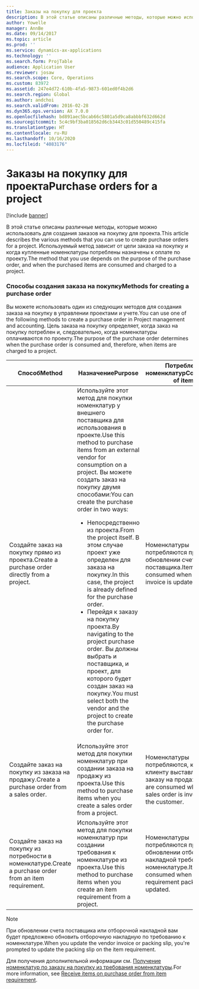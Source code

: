 ```yaml
---
title: Заказы на покупку для проекта
description: В этой статье описаны различные методы, которые можно использовать для создания заказов на покупку для проекта. Используемый метод зависит от цели заказа на покупку и когда купленные номенклатуры потреблены назначены к оплате по проекту.
author: Yowelle
manager: AnnBe
ms.date: 09/14/2017
ms.topic: article
ms.prod: ''
ms.service: dynamics-ax-applications
ms.technology: ''
ms.search.form: ProjTable
audience: Application User
ms.reviewer: josaw
ms.search.scope: Core, Operations
ms.custom: 83972
ms.assetid: 247e4d72-610b-4fa5-9873-601ed0f4b2d6
ms.search.region: Global
ms.author: andchoi
ms.search.validFrom: 2016-02-28
ms.dyn365.ops.version: AX 7.0.0
ms.openlocfilehash: bd891aec5bcab66c5801a5d9ca8abbbf632d662d
ms.sourcegitcommit: 5c4c9bf3ba018562d6cb3443c01d550489c415fa
ms.translationtype: HT
ms.contentlocale: ru-RU
ms.lasthandoff: 10/16/2020
ms.locfileid: "4083176"
---
```

# <a name="purchase-orders-for-a-project"></a><span data-ttu-id="83261-104">Заказы на покупку для проекта</span><span class="sxs-lookup"><span data-stu-id="83261-104">Purchase orders for a project</span></span>

[!include [banner](../includes/banner.md)]

<span data-ttu-id="83261-105">В этой статье описаны различные методы, которые можно использовать для создания заказов на покупку для проекта.</span><span class="sxs-lookup"><span data-stu-id="83261-105">This article describes the various methods that you can use to create purchase orders for a project.</span></span> <span data-ttu-id="83261-106">Используемый метод зависит от цели заказа на покупку и когда купленные номенклатуры потреблены назначены к оплате по проекту.</span><span class="sxs-lookup"><span data-stu-id="83261-106">The method that you use depends on the purpose of the purchase order, and when the purchased items are consumed and charged to a project.</span></span>

### <a name="methods-for-creating-a-purchase-order"></a><span data-ttu-id="83261-107">Способы создания заказа на покупку</span><span class="sxs-lookup"><span data-stu-id="83261-107">Methods for creating a purchase order</span></span>

<span data-ttu-id="83261-108">Вы можете использовать один из следующих методов для создания заказа на покупку в управлении проектами и учете.</span><span class="sxs-lookup"><span data-stu-id="83261-108">You can use one of the following methods to create a purchase order in Project management and accounting.</span></span> <span data-ttu-id="83261-109">Цель заказа на покупку определяет, когда заказ на покупку потреблен и, следовательно, когда номенклатуры оплачиваются по проекту.</span><span class="sxs-lookup"><span data-stu-id="83261-109">The purpose of the purchase order determines when the purchase order is consumed and, therefore, when items are charged to a project.</span></span>

<table>
<colgroup>
<col width="33%" />
<col width="33%" />
<col width="33%" />
</colgroup>
<thead>
<tr class="header">
<th><span data-ttu-id="83261-110">Способ</span><span class="sxs-lookup"><span data-stu-id="83261-110">Method</span></span></th>
<th><span data-ttu-id="83261-111">Назначение</span><span class="sxs-lookup"><span data-stu-id="83261-111">Purpose</span></span></th>
<th><span data-ttu-id="83261-112">Потребление номенклатур</span><span class="sxs-lookup"><span data-stu-id="83261-112">Consumption of items</span></span></th>
</tr>
</thead>
<tbody>
<tr class="odd">
<td><span data-ttu-id="83261-113">Создайте заказ на покупку прямо из проекта.</span><span class="sxs-lookup"><span data-stu-id="83261-113">Create a purchase order directly from a project.</span></span></td>
<td><span data-ttu-id="83261-114">Используйте этот метод для покупки номенклатур у внешнего поставщика для использования в проекте.</span><span class="sxs-lookup"><span data-stu-id="83261-114">Use this method to purchase items from an external vendor for consumption on a project.</span></span> <span data-ttu-id="83261-115">Вы можете создать заказ на покупку двумя способами:</span><span class="sxs-lookup"><span data-stu-id="83261-115">You can create the purchase order in two ways:</span></span>
<ul>
<li><span data-ttu-id="83261-116">Непосредственно из проекта.</span><span class="sxs-lookup"><span data-stu-id="83261-116">From the project itself.</span></span> <span data-ttu-id="83261-117">В этом случае проект уже определен для заказа на покупку.</span><span class="sxs-lookup"><span data-stu-id="83261-117">In this case, the project is already defined for the purchase order.</span></span></li>
<li><span data-ttu-id="83261-118">Перейдя к заказу на покупку проекта.</span><span class="sxs-lookup"><span data-stu-id="83261-118">By navigating to the project purchase order.</span></span> <span data-ttu-id="83261-119">Вы должны выбрать и поставщика, и проект, для которого будет создан заказ на покупку.</span><span class="sxs-lookup"><span data-stu-id="83261-119">You must select both the vendor and the project to create the purchase order for.</span></span></li>
</ul></td>
<td><span data-ttu-id="83261-120">Номенклатуры потребляются при обновлении счета поставщика.</span><span class="sxs-lookup"><span data-stu-id="83261-120">Items are consumed when the vendor invoice is updated.</span></span></td>
</tr>
<tr class="even">
<td><span data-ttu-id="83261-121">Создайте заказ на покупку из заказа на продажу.</span><span class="sxs-lookup"><span data-stu-id="83261-121">Create a purchase order from a sales order.</span></span></td>
<td><span data-ttu-id="83261-122">Используйте этот метод для покупки номенклатур при создании заказа на продажу из проекта.</span><span class="sxs-lookup"><span data-stu-id="83261-122">Use this method to purchase items when you create a sales order from a project.</span></span></td>
<td><span data-ttu-id="83261-123">Номенклатуры потребляются, когда клиенту выставлен счет по заказу на продажу.</span><span class="sxs-lookup"><span data-stu-id="83261-123">Items are consumed when the sales order is invoiced to the customer.</span></span></td>
</tr>
<tr class="odd">
<td><span data-ttu-id="83261-124">Создайте заказ на покупку из потребности в номенклатуре.</span><span class="sxs-lookup"><span data-stu-id="83261-124">Create a purchase order from an item requirement.</span></span></td>
<td><span data-ttu-id="83261-125">Используйте этот метод для покупки номенклатур при создании требования к номенклатуре из проекта.</span><span class="sxs-lookup"><span data-stu-id="83261-125">Use this method to purchase items when you create an item requirement from a project.</span></span></td>
<td><span data-ttu-id="83261-126">Номенклатуры потребляются при обновлении отборочной накладной требования к номенклатуре.</span><span class="sxs-lookup"><span data-stu-id="83261-126">Items are consumed when the item requirement packing slip is updated.</span></span></td>
</tr>
</tbody>
</table>

> [!NOTE] 
> <span data-ttu-id="83261-127">При обновлении счета поставщика или отборочной накладной вам будет предложено обновить отборочную накладную по требованию к номенклатуре.</span><span class="sxs-lookup"><span data-stu-id="83261-127">When you update the vendor invoice or packing slip, you're prompted to update the packing slip on the item requirement.</span></span>

<span data-ttu-id="83261-128">Для получения дополнительной информации см. [Получение номенклатур по заказу на покупку из требования номенклатуры](tasks/receive-items-purchase-order-item-requirement.md).</span><span class="sxs-lookup"><span data-stu-id="83261-128">For more information, see [Receive items on purchase order from item requirement](tasks/receive-items-purchase-order-item-requirement.md).</span></span>

